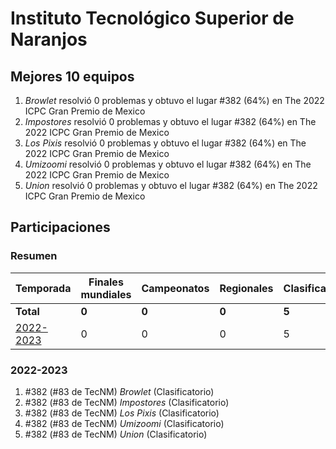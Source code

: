 # Instituto Tecnológico Superior de Naranjos

## Mejores 10 equipos

1. _Browlet_ resolvió 0 problemas y obtuvo el lugar #382 (64%) en The 2022 ICPC Gran Premio de Mexico
1. _Impostores_ resolvió 0 problemas y obtuvo el lugar #382 (64%) en The 2022 ICPC Gran Premio de Mexico
1. _Los Pixis_ resolvió 0 problemas y obtuvo el lugar #382 (64%) en The 2022 ICPC Gran Premio de Mexico
1. _Umizoomi_ resolvió 0 problemas y obtuvo el lugar #382 (64%) en The 2022 ICPC Gran Premio de Mexico
1. _Union_ resolvió 0 problemas y obtuvo el lugar #382 (64%) en The 2022 ICPC Gran Premio de Mexico

## Participaciones

### Resumen

| Temporada | Finales mundiales | Campeonatos | Regionales | Clasificatorios | Equipos |
| --- | --- | --- | --- | --- | --- |
| **Total** | **0** | **0** | **0** | **5** | **5** |
| [2022-2023](#2022-2023) | 0 | 0 | 0 | 5 | 5 |

### 2022-2023

1. #382 (#83 de TecNM) _Browlet_ (Clasificatorio)
1. #382 (#83 de TecNM) _Impostores_ (Clasificatorio)
1. #382 (#83 de TecNM) _Los Pixis_ (Clasificatorio)
1. #382 (#83 de TecNM) _Umizoomi_ (Clasificatorio)
1. #382 (#83 de TecNM) _Union_ (Clasificatorio)



